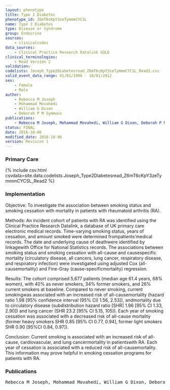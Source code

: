 ```yaml
---
layout: phenotype
title: Type 2 Diabetes
phenotype_id: Z6mT6cKpY3zeTymmmCYCSL
name: Type 2 Diabetes
type: Disease or Syndrome
group: Endocrine
sources: 
    - clinicalcodes
data_sources:
    - Clinical Practice Research Datalink GOLD
clinical_terminologies:
    - Read Version 2
validation:
codelists: Joseph_Type2Diabetesread_Z6mT6cKpY3zeTymmmCYCSL_Read2.csv
valid_event_data_range: 01/01/1998 - 10/01/2012
sex:
    - Female
    - Male
author:
    - Rebecca M Joseph
    - Mohammad Movahedi
    - William G Dixon
    - Deborah P M Symmons    
publications:
    - Rebecca M Joseph, Mohammad Movahedi, William G Dixon, Deborah P M Symmons, Smoking-Related Mortality in Patients With Early Rheumatoid Arthritis: A Retrospective Cohort Study Using the Clinical Practice Research Datalink. Authritis Care and Research, 68(11), 1598-1606, 2016.
status: FINAL
date: 2016-10-06
modified_date: 2016-10-06
version: Revision 1
---
```


### Primary Care

{% include csv.html csvdata=site.data.codelists.Joseph_Type2Diabetesread_Z6mT6cKpY3zeTymmmCYCSL_Read2 %}

### Implementation

Objective:
To investigate the association between smoking status and smoking cessation with mortality in patients with rheumatoid arthritis (RA).

Methods:
An incident cohort of patients with RA was identified using the Clinical Practice Research Datalink, a database of UK primary care electronic medical records. Time-varying smoking status, years of cessation, and amount smoked were determined frompatients’medical records. The date and underlying cause of deathwere identified by linkagewith Office for National Statistics records. The associations between smoking status and smoking cessation with all-cause and causespecific mortality (circulatory disease, all cancers, lung cancer, respiratory disease, and respiratory infection) were investigated using adjusted Cox (all-causemortality) and Fine-Gray (cause-specificmortality) regression. 

Results: 
The cohort comprised 5,677 patients (median age 61.4 years, 68% women), with 40% as never smokers, 34% former smokers, and 26% current smokers at baseline. Compared to never smoking, current smokingwas associated with an increased risk of all-causemortality (hazard ratio 1.98 [95% confidence interval (95% CI) 1.56, 2.53]), andmortality due to circulatory disease (subdistribution hazard ratio [SHR] 1.96 [95% CI 1.33, 2.90]) and lung cancer (SHR 23.2 [95% CI 5.15, 105]). Each year of smoking cessation was associated with a decreased risk of all-cause mortality (former heavy smokers SHR 0.85 [95% CI 0.77, 0.94], former light smokers SHR 0.90 [95%CI 0.84, 0.97]).

Conclusion: 
Current smoking is associated with an increased risk of all-cause, cardiovascular, and lung cancermortality in patientswith RA. Each year of cessation is associated with a reduced risk of all-causemortality. This information may prove helpful in smoking cessation programs for patients with RA.

### Publications

<pre>
Rebecca M Joseph, Mohammad Movahedi, William G Dixon, Deborah P M Symmons, Smoking-Related Mortality in Patients With Early Rheumatoid Arthritis: A Retrospective Cohort Study Using the Clinical Practice Research Datalink. Authritis Care and Research, 68(11), 1598-1606, 2016.
</pre>

